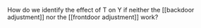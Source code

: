 How do we identify the effect of T on Y if neither the [[backdoor adjustment]] nor the [[frontdoor adjustment]] work?